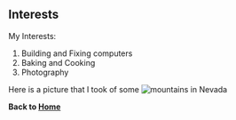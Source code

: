 ## Interests

My Interests:

1. Building and Fixing computers
2. Baking and Cooking
3. Photography

Here is a picture that I took of some ![mountains in Nevada](https://github.com/Av0cad0T0ast/Markdown/assets/112451921/a8f4bec7-28c3-42b3-83ff-ac7c1cf2fbe9)

**Back to [Home](README.md)**
